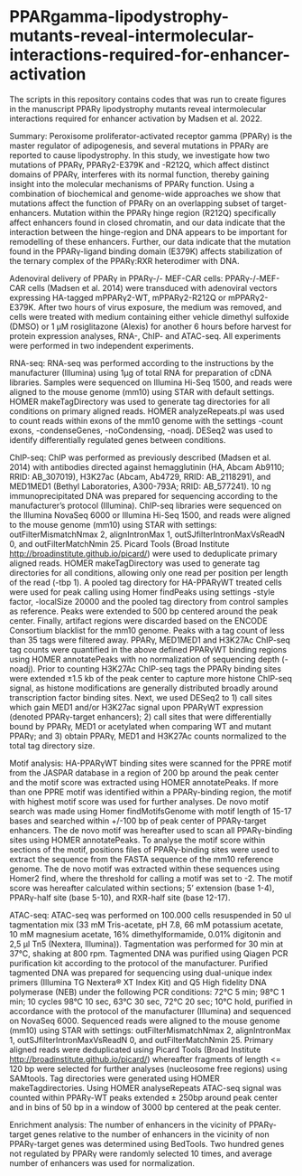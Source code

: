 # PPARgamma-lipodystrophy-mutants-reveal-intermolecular-interactions-required-for-enhancer-activation

The scripts in this repository contains codes that was run to create figures in the manuscript PPARγ lipodystrophy mutants reveal intermolecular interactions required for enhancer activation by Madsen et al. 2022.

Summary: Peroxisome proliferator-activated receptor gamma (PPARγ) is the master regulator of adipogenesis, and several mutations in PPARγ are reported to cause lipodystrophy. In this study, we investigate how two mutations of PPARγ, PPARγ2-E379K and -R212Q, which affect distinct domains of PPARγ, interferes with its normal function, thereby gaining insight into the molecular mechanisms of PPARγ function. Using a combination of biochemical and genome-wide approaches we show that mutations affect the function of PPARγ on an overlapping subset of target-enhancers. Mutation within the PPARγ hinge region (R212Q) specifically affect enhancers found in closed chromatin, and our data indicate that the interaction between the hinge-region and DNA appears to be important for remodelling of these enhancers. Further, our data indicate that the mutation found in the PPARγ-ligand binding domain (E379K) affects stabilization of the ternary complex of the PPARγ:RXR heterodimer with DNA. 

Adenoviral delivery of PPARγ in PPARγ-/- MEF-CAR cells:
PPARγ-/-MEF-CAR cells (Madsen et al. 2014) were transduced with adenoviral vectors expressing HA-tagged mPPARγ2-WT, mPPARγ2-R212Q or mPPARγ2-E379K. After two hours of virus exposure, the medium was removed, and cells were treated with medium containing either vehicle dimethyl sulfoxide (DMSO) or 1 µM rosiglitazone (Alexis) for another 6 hours before harvest for protein expression analyses, RNA-, ChIP- and ATAC-seq. All experiments were performed in two independent experiments. 

RNA-seq:
RNA-seq was performed according to the instructions by the manufacturer (Illumina) using 1µg of total RNA for preparation of cDNA libraries. Samples were sequenced on Illumina Hi-Seq 1500, and reads were aligned to the mouse genome (mm10) using STAR with default settings. HOMER makeTagDirectory was used to generate tag directories for all conditions on primary aligned reads. HOMER analyzeRepeats.pl was used to count reads within exons of the mm10 genome with the settings -count exons, -condenseGenes, -noCondensing, -noadj. DESeq2 was used to identify differentially regulated genes between conditions.

ChIP-seq:
ChIP was performed as previously described (Madsen et al. 2014) with antibodies directed against hemagglutinin (HA, Abcam Ab9110; RRID: AB_307019), H3K27ac (Abcam, Ab4729, RRID: AB_2118291), and MED1MED1 (Bethyl Laboratories, A300-793A; RRID: AB_577241). 10 ng immunoprecipitated DNA was prepared for sequencing according to the manufacturer’s protocol (Illumina). 
ChIP-seq libraries were sequenced on the Illumina NovaSeq 6000 or Illumina Hi-Seq 1500, and reads were aligned to the mouse genome (mm10) using STAR with settings: outFilterMismatchNmax 2, alignIntronMax 1, outSJfilterIntronMaxVsReadN 0, and outFilterMatchNmin 25. Picard Tools (Broad Institute http://broadinstitute.github.io/picard/) were used to deduplicate primary aligned reads. HOMER makeTagDirectory was used to generate tag directories for all conditions, allowing only one read per position per length of the read (-tbp 1). A pooled tag directory for HA-PPARγWT treated cells were used for peak calling using Homer findPeaks using settings -style factor, -localSize 20000 and the pooled tag directory from control samples as reference. Peaks were extended to 500 bp centered around the peak center. Finally, artifact regions were discarded based on the ENCODE Consortium blacklist for the mm10 genome. Peaks with a tag count of less than 35 tags were filtered away.
PPARγ, MED1MED1 and H3K27Ac ChIP-seq tag counts were quantified in the above defined PPARγWT binding regions using HOMER annotatePeaks with no normalization of sequencing depth (-noadj). Prior to counting H3K27Ac ChIP-seq tags the PPARγ binding sites were extended ±1.5 kb of the peak center to capture more histone ChIP-seq signal, as histone modifications are generally distributed broadly around transcription factor binding sites. Next, we used DESeq2 to 1) call sites which gain MED1 and/or H3K27ac signal upon PPARγWT expression (denoted PPARγ-target enhancers); 2) call sites that were differentially bound by PPARγ, MED1 or acetylated when comparing WT and mutant PPARγ; and 3) obtain PPARγ, MED1 and H3K27Ac counts normalized to the total tag directory size.

Motif analysis:
HA-PPARγWT binding sites were scanned for the PPRE motif from the JASPAR database in a region of 200 bp around the peak center and the motif score was extracted using HOMER annotatePeaks. If more than one PPRE motif was identified within a PPARγ-binding region, the motif with highest motif score was used for further analyses. 
De novo motif search was made using Homer findMotifsGenome with motif length of 15-17 bases and searched within +/-100 bp of peak center of PPARγ-target enhancers. The de novo motif was hereafter used to scan all PPARγ-binding sites using HOMER annotatePeaks. 
To analyse the motif score within sections of the motif, positions files of PPARγ-binding sites were used to extract the sequence from the FASTA sequence of the mm10 reference genome. The de novo motif was extracted within these sequences using Homer2 find, where the threshold for calling a motif was set to -2. The motif score was hereafter calculated within sections; 5’ extension (base 1-4), PPARγ-half site (base 5-10), and RXR-half site (base 12-17).

ATAC-seq:
ATAC-seq was performed on 100.000 cells resuspended in 50 ul tagmentation mix (33 mM Tris-acetate, pH 7.8, 66 mM potassium acetate, 10 mM magnesium acetate, 16% dimethylformamide, 0.01% digitonin and 2,5 µl Tn5 (Nextera, Illumina)). Tagmentation was performed for 30 min at 37°C, shaking at 800 rpm. Tagmented DNA was purified using Qiagen PCR purification kit according to the protocol of the manufacturer. Purified tagmented DNA was prepared for sequencing using dual-unique index primers (Illumina TG Nextera® XT Index Kit) and Q5 High fidelity DNA polymerase (NEB) under the following PCR conditions: 72°C 5 min; 98°C 1 min; 10 cycles 98°C 10 sec, 63°C 30 sec, 72°C 20 sec; 10°C hold, purified in accordance with the protocol of the manufacturer (Illumina) and sequenced on NovaSeq 6000.
Sequenced reads were aligned to the mouse genome (mm10) using STAR with settings: outFilterMismatchNmax 2, alignIntronMax 1, outSJfilterIntronMaxVsReadN 0, and outFilterMatchNmin 25. Primary aligned reads were deduplicated using Picard Tools (Broad Institute http://broadinstitute.github.io/picard/) whereafter fragments of length <= 120 bp were selected for further analyses (nucleosome free regions) using SAMtools. Tag directories were generated using HOMER makeTagdirectories. Using HOMER analyseRepeats ATAC-seq signal was counted within PPARγ-WT peaks extended ± 250bp around peak center and in bins of 50 bp in a window of 3000 bp centered at the peak center.

Enrichment analysis:
The number of enhancers in the vicinity of PPARγ-target genes relative to the number of enhancers in the vicinity of non PPARγ-target genes was determined using BedTools. Two hundred genes not regulated by PPARγ were randomly selected 10 times, and average number of enhancers was used for normalization.  
